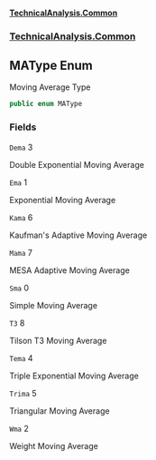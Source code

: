 #### [TechnicalAnalysis.Common](Atypical.TechnicalAnalysis.Common.md 'Atypical.TechnicalAnalysis.Common')
### [TechnicalAnalysis.Common](Atypical.TechnicalAnalysis.Common.md#TechnicalAnalysis.Common 'TechnicalAnalysis.Common')

## MAType Enum

Moving Average Type

```csharp
public enum MAType
```
### Fields

<a name='TechnicalAnalysis.Common.MAType.Dema'></a>

`Dema` 3

Double Exponential Moving Average

<a name='TechnicalAnalysis.Common.MAType.Ema'></a>

`Ema` 1

Exponential Moving Average

<a name='TechnicalAnalysis.Common.MAType.Kama'></a>

`Kama` 6

Kaufman's Adaptive Moving Average

<a name='TechnicalAnalysis.Common.MAType.Mama'></a>

`Mama` 7

MESA Adaptive Moving Average

<a name='TechnicalAnalysis.Common.MAType.Sma'></a>

`Sma` 0

Simple Moving Average

<a name='TechnicalAnalysis.Common.MAType.T3'></a>

`T3` 8

Tilson T3 Moving Average

<a name='TechnicalAnalysis.Common.MAType.Tema'></a>

`Tema` 4

Triple Exponential Moving Average

<a name='TechnicalAnalysis.Common.MAType.Trima'></a>

`Trima` 5

Triangular Moving Average

<a name='TechnicalAnalysis.Common.MAType.Wma'></a>

`Wma` 2

Weight Moving Average
